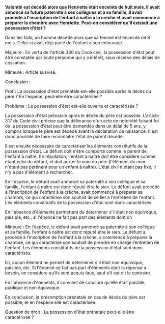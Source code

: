 **Valentin est décédé alors que Henriette était enceinte de huit mois. Il avait annoncé sa future paternité à ses collègues et à sa famille, il avait procédé à l’inscription de l’enfant à naître à la crèche et avait commencé à préparer la chambre avec Henriette. Peut-on considérer qu’il existait une possession d’état ?**

Dans les faits, un homme décède alors que sa femme est enceinte de 8 mois. Celui-ci avait déjà parlé de l'enfant à son entourage.

Majeure : En vertu de l'article 330 du Code civil, la possession d'état peut être constatée par toute personne qui y a intérêt, sous réserve des délais de cessation.

Mineure : Article susvisé.

Conclusion :

Prof : La possession d'état prénatale est-elle possible après le décès du père ? En l'espèce, peut-elle être caractérisée ?

Problème : La possession d'état est-elle ouverte et caractérisée ?

La possession d'état prénatale après le décès du père est possible. L'article 317 du Code civil précise que la délivrance d'un acte de notoriété faisant foi de la possession d'état peut être demandée dans un délai de 5 ans, y compris lorsque le père est décédé avant la déclaration de naissance. Il est donc possible de faire reconnaître l'état de parent décédé.

Il est ensuite nécessaire de caractériser les éléments constitutifs de la possession d'état. Le défunt doit s'être comporté comme le parent de l'enfant à naître. En réputation, l'enfant à naître doit être considéré comme étant celui du défunt, et doit porter le nom du père (l'élément du nom n'étant pas pertinent pour un enfant à naître). L'état civil n'étant pas fixé, il n'y a pas d'élément à rechercher.

En l'espèce, le défunt avait annoncé sa paternité à son collègue et sa famille, l'enfant à naître est donc réputé être le sien. Le défunt avait procédé à l'inscription de l'enfant à la crèche, avait commencé à préparer sa chambre, ce qui caractérise son souhait de se lier à l'entretien de l'enfant. Les éléments constitutifs de la possession d'état sont donc caractérisés.

En l'absence d'éléments permettant de déterminer s'il était non équivoque, paisible, etc., si l'énoncé ne fait pas part des éléments dont on

Mineure : En l'espèce, le défunt avait annoncé sa paternité à son collègue et sa famille, l'enfant à naître est donc réputé être le sien. Le défunt a procédé à l'inscription de l'enfant à la crèche, a commencé à préparer la chambre, ce qui caractérise son souhait de prendre en charge l'entretien de l'enfant. Les éléments constitutifs de la possession d'état sont donc caractérisés.

Ici, aucun élément ne permet de déterminer s'il était non équivoque, paisible, etc. Si l'énoncé ne fait pas part d'éléments dont la réponse a besoin, on considère qu'ils sont acquis faux, sauf s'il est dit le contraire.

En l'absence d'éléments, il convient de conclure qu'elle était paisible, publique et non équivoque.

En conclusion, la présomption prénatale en cas de décès du père est possible, et en l'espèce elle est caractérisée.

Question de droit : La possession d'état prénatale peut-elle être caractérisée ?
